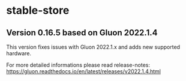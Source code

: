 # stable-store

## Version 0.16.5 based on Gluon 2022.1.4

This version fixes issues with Gluon 2022.1.x and adds new supported hardware.

For more detailed informations please read release-notes: https://gluon.readthedocs.io/en/latest/releases/v2022.1.4.html


